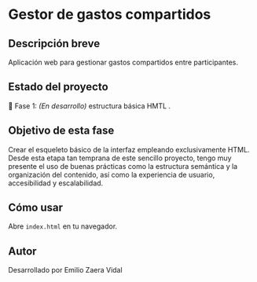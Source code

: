 # Gestor de gastos compartidos

## Descripción breve

Aplicación web para gestionar gastos compartidos entre participantes.

## Estado del proyecto

🚧 Fase 1: *(En desarrollo)* estructura básica HMTL .

## Objetivo de esta fase

Crear el esqueleto básico de la interfaz empleando exclusivamente HTML. Desde esta etapa tan temprana de este sencillo proyecto, tengo muy presente el uso de buenas prácticas como la estructura semántica y la organización del contenido, así como la experiencia de usuario, accesibilidad y escalabilidad.

## Cómo usar

Abre `index.html` en tu navegador.

## Autor

Desarrollado por Emilio Zaera Vidal



